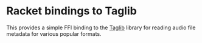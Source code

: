 Racket bindings to Taglib
=========================

This provides a simple FFI binding to the
[Taglib](http://developer.kde.org/~wheeler/taglib.html) library for reading
audio file metadata for various popular formats.
